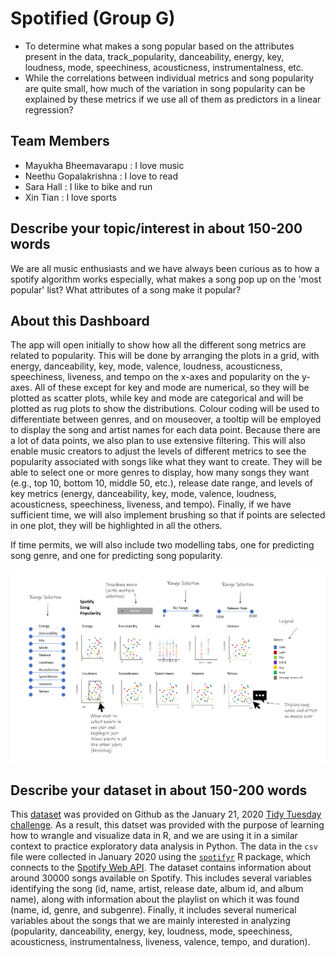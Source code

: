 # Spotified (Group G)

- To determine what makes a song popular based on the attributes present in the data, track_popularity, danceability, energy, key, loudness, mode, speechiness, acousticness, instrumentalness, etc.
- While the correlations between individual metrics and song popularity are quite small, how much of the variation in song popularity can be explained by these metrics if we use all of them as predictors in a linear regression?

## Team Members

- Mayukha Bheemavarapu : I love music
- Neethu Gopalakrishna : I love to read
- Sara Hall : I like to bike and run
- Xin Tian : I love sports

## Describe your topic/interest in about 150-200 words

We are all music enthusiasts and we have always been curious as to how a spotify algorithm works especially, what makes a song pop up on the 'most popular' list? What attributes of a song make it popular?

## About this Dashboard

The app will open initially to show how all the different song metrics are related to popularity. This will be done by arranging the plots in a grid, with energy, danceability, key, mode, valence, loudness, acousticness, speechiness, liveness, and tempo on the x-axes and popularity on the y-axes. All of these except for key and mode are numerical, so they will be plotted as scatter plots, while key and mode are categorical and will be plotted as rug plots to show the distributions. Colour coding will be used to differentiate between genres, and on mouseover, a tooltip will be employed to display the song and artist names for each data point. Because there are a lot of data points, we also plan to use extensive filtering. This will also enable music creators to adjust the levels of different metrics to see the popularity associated with songs like what they want to create. They will be able to select one or more genres to display, how many songs they want (e.g., top 10, bottom 10, middle 50, etc.), release date range, and levels of key metrics (energy, danceability, key, mode, valence, loudness, acousticness, speechiness, liveness, and tempo). Finally, if we have sufficient time, we will also implement brushing so that if points are selected in one plot, they will be highlighted in all the others. 

If time permits, we will also include two modelling tabs, one for predicting song genre, and one for predicting song popularity. 

![](sketch.png)

## Describe your dataset in about 150-200 words

This [dataset](https://github.com/rfordatascience/tidytuesday/tree/master/data/2020/2020-01-21) was provided on Github as the January 21, 2020 [Tidy Tuesday challenge](https://|github.com/rfordatascience/tidytuesday). As a result, this datset was provided with the purpose of learning how to wrangle and visualize data in R, and we are using it in a similar context to practice exploratory data analysis in Python. The data in the `csv` file were collected in January 2020 using the [`spotifyr`](https://www.rcharlie.com/spotifyr/) R package, which connects to the [Spotify Web API](https://developer.spotify.com/documentation/web-api/). The dataset contains information about around 30000 songs available on Spotify. This includes several variables identifying the song (id, name, artist, release date, album id, and album name), along with information about the playlist on which it was found (name, id, genre, and subgenre). Finally, it includes several numerical variables about the songs that we are mainly interested in analyzing (popularity, danceability, energy, key, loudness, mode, speechiness, acousticness, instrumentalness, liveness, valence, tempo, and duration). 

